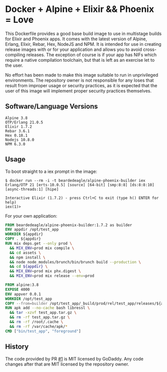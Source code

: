 # Docker + Alpine + Elixir && Phoenix = Love

This Dockerfile provides a good base build image to use in multistage builds for Elixir and Phoenix apps. It comes with the latest version of Alpine, Erlang, Elixir, Rebar, Hex, NodeJS and NPM. It is intended for use in creating release images with or for your application and allows you to avoid cross-compiling releases. The exception of course is if your app has NIFs which require a native compilation toolchain, but that is left as an exercise let to the user.

No effort has been made to make this image suitable to run in unprivileged environments. The repository owner is not responsible for any loses that result from improper usage or security practices, as it is expected that the user of this image will implement proper security practices themselves.

## Software/Language Versions

```shell
Alpine 3.8
OTP/Erlang 21.0.5
Elixir 1.7.2
Rebar 3.6.1
Hex 0.18.1
Nodejs 10.8.0
NPM 6.3.0
```

## Usage

To boot straight to a iex prompt in the image:

```shell
$ docker run --rm -i -t beardedeagle/alpine-phoenix-builder iex
Erlang/OTP 21 [erts-10.0.5] [source] [64-bit] [smp:8:8] [ds:8:8:10] [async-threads:1] [hipe]

Interactive Elixir (1.7.2) - press Ctrl+C to exit (type h() ENTER for help)
iex(1)>
```

For your own application:

```dockerfile
FROM beardedeagle/alpine-phoenix-builder:1.7.2 as builder
ENV appdir /opt/test_app
WORKDIR ${appdir}
COPY . ${appdir}
RUN mix deps.get --only prod \
  && MIX_ENV=prod mix compile \
  && cd assets \
  && npm install \
  && node node_modules/brunch/bin/brunch build --production \
  && cd ${appdir} \
  && MIX_ENV=prod mix phx.digest \
  && MIX_ENV=prod mix release --env=prod

FROM alpine:3.8
EXPOSE 4000
ENV appver 0.0.1
WORKDIR /opt/test_app
COPY --from=builder /opt/test_app/_build/prod/rel/test_app/releases/${appver}/test_app.tar.gz .
RUN apk add --no-cache bash libressl \
  && tar -xzvf test_app.tar.gz \
  && rm -rf test_app.tar.gz \
  && rm -rf /root/.cache \
  && rm -rf /var/cache/apk/*
CMD ["bin/test_app", "foreground"]
```

## History

The code provided by PR [#1][1] is MIT licensed by GoDaddy. Any code changes after that are MIT licensed by the repository owner.

[1]: https://github.com/beardedeagle/alpine-phoenix-builder/pull/1
